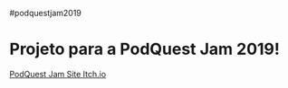 #podquestjam2019

# Projeto para a PodQuest Jam 2019!

[PodQuest Jam Site Itch.io](https://itch.io/jam/podquestjam2019)
